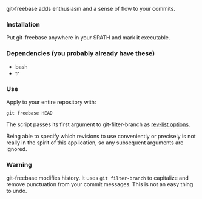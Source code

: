 git-freebase adds enthusiasm and a sense of flow to your commits.

### Installation

Put git-freebase anywhere in your $PATH and mark it executable.

### Dependencies (you probably already have these)

* bash
* tr

### Use

Apply to your entire repository with:

    git freebase HEAD

The script passes its first argument to git-filter-branch as [rev-list options](https://git-scm.com/docs/git-filter-branch#git-filter-branch-ltrev-listoptionsgt82308203).

Being able to specify which revisions to use conveniently or precisely is not really in the spirit of this application, so any subsequent arguments are ignored.

### Warning

git-freebase modifies history. It uses `git filter-branch` to capitalize and remove punctuation from your commit messages. This is not an easy thing to undo.
